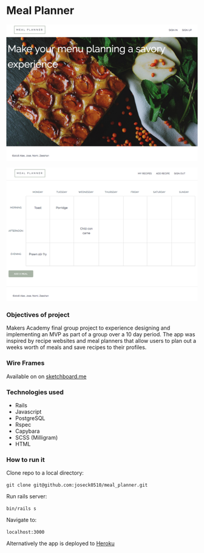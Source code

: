 # Meal Planner

![](public/splash_screenshot.png)

![](public/interface_screenshot.png)

### Objectives of project

Makers Academy final group project to experience designing and implementing an MVP as part of a group over a 10 day period. The app was inspired by recipe websites and meal planners that allow users to plan out a weeks worth of meals and save recipes to their profiles.

### Wire Frames

Available on on [sketchboard.me](https://sketchboard.me/Tz56SucjbzsU#/)

### Technologies used

- Rails
- Javascript
- PostgreSQL
- Rspec
- Capybara
- SCSS (Milligram)
- HTML

### How to run it

Clone repo to a local directory:

``git clone git@github.com:joseck0510/meal_planner.git``

Run rails server:

``bin/rails s``

Navigate to:

``localhost:3000``

Alternatively the app is deployed to [Heroku](https://meal-planner-ma.herokuapp.com/)

